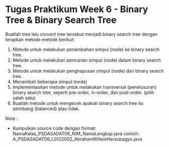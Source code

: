 # Tugas Praktikum Week 6 - Binary Tree & Binary Search Tree 

Buatlah tree lalu convert tree tersebut menjadi binary search tree dengan terapkan metode metode berikut:
1. Metode untuk melakukan penambahan simpul (node) ke binary search tree.
2. Metode untuk melakukan pencarian simpul (node) dalam binary search tree.
3. Metode untuk melakukan penghapusan simpul (node) dari binary search tree.
4. Menambah beberapa simpul (node)
5. Implementasikan metode untuk melakukan transversal (penelusuran) binary search tree, seperti pre-order, in-order, dan post-order. (pilih salah satu)
6. Buatlah metode untuk mengecek apakah binary search tree itu seimbang (balanced) atau tidak.

Note :
- Kumpulkan source code dengan format:
    NamaKelas_PSDASADAT06_NIM_NamaLengkap.java
  contoh: A_PSDASADAT06_L0122002_AbrahamWillemHersubagyo.java
